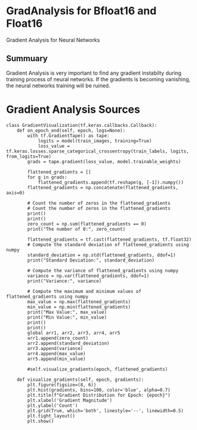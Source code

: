 # GradAnalysis for Bfloat16 and Float16
Gradient Analysis for Neural Networks

## Summuary
Gradient Analysis is very important to find any gradient instabilty during training process of neural networks. If the gradients is becoming vanishing, the neural networks training will be ruined. 


# Gradient Analysis Sources

    class GradientVisualization(tf.keras.callbacks.Callback):
        def on_epoch_end(self, epoch, logs=None):
            with tf.GradientTape() as tape:
                logits = model(train_images, training=True)
                loss_value = tf.keras.losses.sparse_categorical_crossentropy(train_labels, logits, from_logits=True)
            grads = tape.gradient(loss_value, model.trainable_weights)
    
            flattened_gradients = []
            for g in grads:
                flattened_gradients.append(tf.reshape(g, [-1]).numpy())
            flattened_gradients = np.concatenate(flattened_gradients, axis=0)
    
            # Count the number of zeros in the flattened_gradients
            # Count the number of zeros in the flattened_gradients
            print()
            print()
            zero_count = np.sum(flattened_gradients == 0)
            print("The number of 0:", zero_count)
            
            flattened_gradients = tf.cast(flattened_gradients, tf.float32)
            # Compute the standard deviation of flattened_gradients using numpy
            standard_deviation = np.std(flattened_gradients, ddof=1)
            print("Standard Deviation:", standard_deviation)
    
            # Compute the variance of flattened_gradients using numpy
            variance = np.var(flattened_gradients, ddof=1)
            print("Variance:", variance)
    
            # Compute the maximum and minimum values of flattened_gradients using numpy
            max_value = np.max(flattened_gradients)
            min_value = np.min(flattened_gradients)
            print("Max Value:", max_value)
            print("Min Value:", min_value)
            print()
            print()
            global arr1, arr2, arr3, arr4, arr5
            arr1.append(zero_count)
            arr2.append(standard_deviation)
            arr3.append(variance)
            arr4.append(max_value)
            arr5.append(min_value)
    
            #self.visualize_gradients(epoch, flattened_gradients)
    
        def visualize_gradients(self, epoch, gradients):
            plt.figure(figsize=(8, 6))
            plt.hist(gradients, bins=100, color='blue', alpha=0.7)
            plt.title(f"Gradient Distribution for Epoch: {epoch}")
            plt.xlabel('Gradient Magnitude')
            plt.ylabel('Count')
            plt.grid(True, which='both', linestyle='--', linewidth=0.5)
            plt.tight_layout()
            plt.show()
